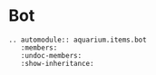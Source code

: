 # Bot

```{eval-rst}
.. automodule:: aquarium.items.bot
   :members:
   :undoc-members:
   :show-inheritance:
```